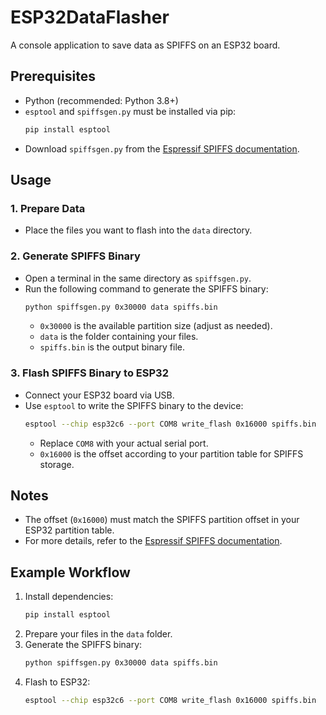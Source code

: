 # ESP32DataFlasher

A console application to save data as SPIFFS on an ESP32 board.

## Prerequisites

- Python (recommended: Python 3.8+)
- `esptool` and `spiffsgen.py` must be installed via pip:
  ```bash
  pip install esptool
  ```
- Download `spiffsgen.py` from the [Espressif SPIFFS documentation](https://docs.espressif.com/projects/esp-idf/en/stable/esp32/api-reference/storage/spiffs.html).

## Usage

### 1. Prepare Data

- Place the files you want to flash into the `data` directory.

### 2. Generate SPIFFS Binary

- Open a terminal in the same directory as `spiffsgen.py`.
- Run the following command to generate the SPIFFS binary:
  ```bash
  python spiffsgen.py 0x30000 data spiffs.bin
  ```
  - `0x30000` is the available partition size (adjust as needed).
  - `data` is the folder containing your files.
  - `spiffs.bin` is the output binary file.

### 3. Flash SPIFFS Binary to ESP32

- Connect your ESP32 board via USB.
- Use `esptool` to write the SPIFFS binary to the device:
  ```bash
  esptool --chip esp32c6 --port COM8 write_flash 0x16000 spiffs.bin
  ```
  - Replace `COM8` with your actual serial port.
  - `0x16000` is the offset according to your partition table for SPIFFS storage.

## Notes

- The offset (`0x16000`) must match the SPIFFS partition offset in your ESP32 partition table.
- For more details, refer to the [Espressif SPIFFS documentation](https://docs.espressif.com/projects/esp-idf/en/stable/esp32/api-reference/storage/spiffs.html).

## Example Workflow

1. Install dependencies:
   ```bash
   pip install esptool
   ```
2. Prepare your files in the `data` folder.
3. Generate the SPIFFS binary:
   ```bash
   python spiffsgen.py 0x30000 data spiffs.bin
   ```
4. Flash to ESP32:
   ```bash
   esptool --chip esp32c6 --port COM8 write_flash 0x16000 spiffs.bin
   ```


